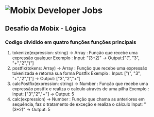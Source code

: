 # ![Mobix](./logo.png) Developer Jobs

## Desafio da Mobix - Lógica

### Codigo dividido em quatro funções funções principais
  1. tokenize(expression: string) -> Array<string> : Função que recebe uma expressão qualquer
      Exemplo :   Input: "(3+2)" -> Output:["(", "3", "+","2",")"] 
  2. postfix(tokens: Array<string>) -> Array<string> : Função que recebe uma expressão tokenizada e retorna sua forma Postfix
      Exemplo : Input: ["(", "3", "+","2",")"] -> Output: ["3","2","+"] 
  3. calcPostfix(expression: string) -> Number : Função que recebe uma expressão postfix e realiza o calculo através de uma pilha
      Exemplo : Input: ["3","2","+"]  -> Output: 5
  4. calc(expression) -> Number : Função que chama as anteriores em sequência, faz o tratamento de exceção e realiza o cálculo
      Input: "(3+2)" -> Output: 5
